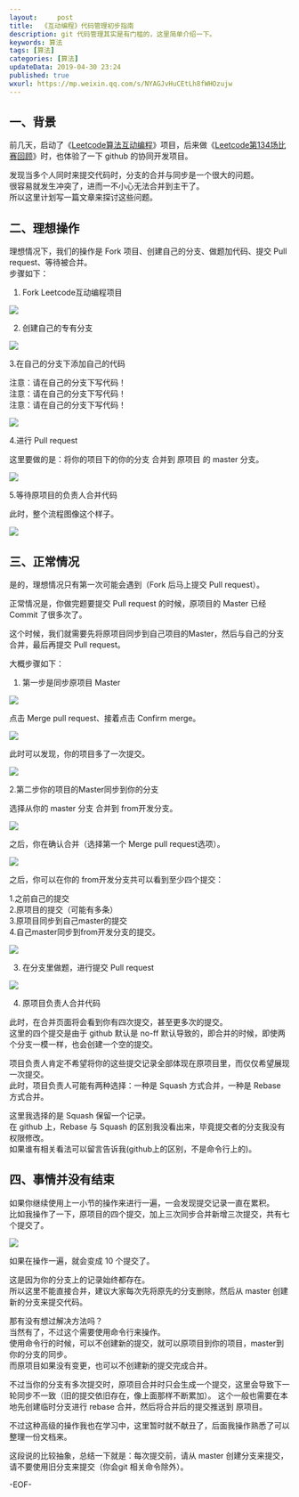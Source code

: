 ```yaml
---   
layout:     post  
title:  《互动编程》代码管理初步指南  
description: git 代码管理其实是有门槛的，这里简单介绍一下。  
keywords: 算法  
tags: [算法]    
categories: [算法]  
updateData: 2019-04-30 23:24   
published: true 
wxurl: https://mp.weixin.qq.com/s/NYAGJvHuCEtLh8fWHOzujw  
---  
```




## 一、背景  


前几天，启动了《[Leetcode算法互动编程](https://mp.weixin.qq.com/s/V1IeDxJibC30wyK9nJwp_w)》项目，后来做《[Leetcode第134场比赛回顾](https://mp.weixin.qq.com/s/SjT3CsmIZZthMmfU58ZbTg)》时，也体验了一下 github 的协同开发项目。  


发现当多个人同时来提交代码时，分支的合并与同步是一个很大的问题。  
很容易就发生冲突了，进而一不小心无法合并到主干了。  
所以这里计划写一篇文章来探讨这些问题。  


## 二、理想操作  


理想情况下，我们的操作是 Fork 项目、创建自己的分支、做题加代码、提交 Pull request、等待被合并。  
步骤如下：  

1. Fork Leetcode互动编程项目  


![](http://res2019.tiankonguse.com/images/2019/04/30/leetcode-project-branch-001.png)  


2. 创建自己的专有分支  


![](http://res2019.tiankonguse.com/images/2019/04/30/leetcode-project-branch-002.png)  


3.在自己的分支下添加自己的代码  


注意：请在自己的分支下写代码！  
注意：请在自己的分支下写代码！  
注意：请在自己的分支下写代码！  


![](http://res2019.tiankonguse.com/images/2019/04/30/leetcode-project-branch-003.png)  


4.进行 Pull request  


这里要做的是：将你的项目下的你的分支 合并到 原项目 的 master 分支。  


![](http://res2019.tiankonguse.com/images/2019/04/30/leetcode-project-branch-004.png)  


5.等待原项目的负责人合并代码  

此时，整个流程图像这个样子。  


![](http://res2019.tiankonguse.com/images/2019/04/30/leetcode-project-branch-005.jpg)  


## 三、正常情况    


是的，理想情况只有第一次可能会遇到（Fork 后马上提交 Pull request）。  


正常情况是，你做完题要提交 Pull request 的时候，原项目的 Master 已经 Commit 了很多次了。  


这个时候，我们就需要先将原项目同步到自己项目的Master，然后与自己的分支合并，最后再提交  Pull request。  


大概步骤如下：  


1. 第一步是同步原项目 Master  


![](http://res2019.tiankonguse.com/images/2019/04/30/leetcode-project-branch-006.png)  


点击 Merge pull request、接着点击 Confirm merge。  


![](http://res2019.tiankonguse.com/images/2019/04/30/leetcode-project-branch-007.png)  


此时可以发现，你的项目多了一次提交。  


![](http://res2019.tiankonguse.com/images/2019/04/30/leetcode-project-branch-008.png)  


2.第二步你的项目的Master同步到你的分支  


选择从你的 master 分支 合并到 from开发分支。  


![](http://res2019.tiankonguse.com/images/2019/04/30/leetcode-project-branch-009.png)  


之后，你在确认合并（选择第一个 Merge pull request选项）。  


![](http://res2019.tiankonguse.com/images/2019/04/30/leetcode-project-branch-010.png)  


之后，你可以在你的 from开发分支共可以看到至少四个提交：  


1.之前自己的提交  
2.原项目的提交（可能有多条）  
3.原项目同步到自己master的提交  
4.自己master同步到from开发分支的提交。  


![](http://res2019.tiankonguse.com/images/2019/04/30/leetcode-project-branch-011.png)  


3. 在分支里做题，进行提交 Pull request  


![](http://res2019.tiankonguse.com/images/2019/04/30/leetcode-project-branch-012.png)  


4. 原项目负责人合并代码  


此时，在合并页面将会看到你有四次提交，甚至更多次的提交。  
这里的四个提交是由于 github 默认是 no-ff 默认导致的，即合并的时候，即使两个分支一模一样，也会创建一个空的提交。  


项目负责人肯定不希望将你的这些提交记录全部体现在原项目里，而仅仅希望展现一次提交。  
此时，项目负责人可能有两种选择：一种是 Squash 方式合并，一种是 Rebase 方式合并。  


这里我选择的是 Squash 保留一个记录。  
在 github 上，Rebase 与 Squash 的区别我没看出来，毕竟提交者的分支我没有权限修改。    
如果谁有相关看法可以留言告诉我(github上的区别，不是命令行上的)。  


## 四、事情并没有结束  


如果你继续使用上一小节的操作来进行一遍，一会发现提交记录一直在累积。  
比如我操作了一下，原项目的四个提交，加上三次同步合并新增三次提交，共有七个提交了。  


![](http://res2019.tiankonguse.com/images/2019/04/30/leetcode-project-branch-013.png)  


如果在操作一遍，就会变成 10 个提交了。  


这是因为你的分支上的记录始终都存在。  
所以这里不能直接合并，建议大家每次先将原先的分支删除，然后从 master 创建新的分支来提交代码。  


那有没有想过解决方法吗？  
当然有了，不过这个需要使用命令行来操作。  
使用命令行的时候，可以不创建新的提交，就可以原项目到你的项目，master到你的分支的同步。  
而原项目如果没有变更，也可以不创建新的提交完成合并。


不过当你的分支有多次提交时，原项目合并时只会生成一个提交，这里会导致下一轮同步不一致（旧的提交依旧存在，像上面那样不断累加）。
这个一般也需要在本地先创建临时分支进行 rebase 合并，然后将合并后的提交推送到 原项目。  


不过这种高级的操作我也在学习中，这里暂时就不献丑了，后面我操作熟悉了可以整理一份文档来。  


这段说的比较抽象，总结一下就是：每次提交前，请从 master 创建分支来提交，请不要使用旧分支来提交（你会git 相关命令除外）。



-EOF-  


